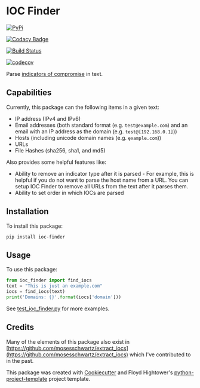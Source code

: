 # IOC Finder

[![PyPi](https://img.shields.io/pypi/v/ioc_finder.svg)](https://pypi.python.org/pypi/ioc_finder)

[![Codacy Badge](https://api.codacy.com/project/badge/Grade/4078c4e3e384431bbe69c35c7f6da7b7)](https://www.codacy.com/app/fhightower/ioc-finder)

[![Build Status](https://travis-ci.org/fhightower/ioc-finder.svg?branch=master)](https://travis-ci.org/fhightower/ioc-finder)

[![codecov](https://codecov.io/gh/fhightower/ioc-finder/branch/master/graph/badge.svg)](https://codecov.io/gh/fhightower/ioc-finder)

Parse [indicators of compromise](https://searchsecurity.techtarget.com/definition/Indicators-of-Compromise-IOC) in text.

## Capabilities

Currently, this package can the following items in a given text:

- IP address (IPv4 and IPv6)
- Email addresses (both standard format (e.g. ``test@example.com``) and an email with an IP address as the domain (e.g. ``test@[192.168.0.1]``))
- Hosts (including unicode domain names (e.g. ``ȩxample.com``))
- URLs
- File Hashes (sha256, sha1, and md5)

Also provides some helpful features like:

- Ability to remove an indicator type after it is parsed - For example, this is helpful if you do not want to parse the host name from a URL. You can setup IOC Finder to remove all URLs from the text after it parses them.
- Ability to set order in which IOCs are parsed

## Installation

To install this package:

```
pip install ioc-finder
```

## Usage

To use this package:

```python
from ioc_finder import find_iocs
text = "This is just an example.com"
iocs = find_iocs(text)
print('Domains: {}'.format(iocs['domain']))
```

See [test_ioc_finder.py](https://github.com/fhightower/ioc-finder/blob/master/tests/test_ioc_finder.py) for more examples.

## Credits

Many of the elements of this package also exist in [https://github.com/mosesschwartz/extract_iocs](https://github.com/mosesschwartz/extract_iocs) which I've contributed to in the past.

This package was created with [Cookiecutter](https://github.com/audreyr/cookiecutter) and Floyd Hightower's [python-project-template](https://gitlab.com/fhightower-templates/python-project-template) project template.
